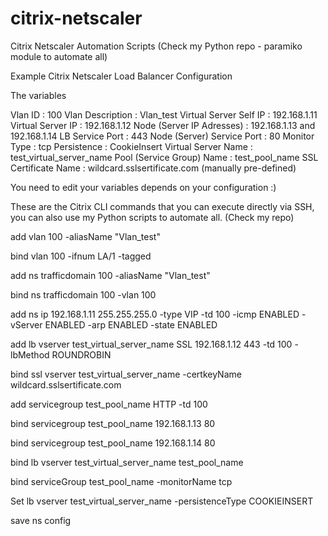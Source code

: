 # citrix-netscaler

Citrix Netscaler Automation Scripts (Check my Python repo - paramiko module to automate all)


Example Citrix Netscaler Load Balancer Configuration 

The variables

Vlan ID : 100
Vlan Description : Vlan_test
Virtual Server Self IP : 192.168.1.11
Virtual Server IP : 192.168.1.12
Node (Server IP Adresses) :  192.168.1.13 and 192.168.1.14
LB Service Port : 443
Node (Server) Service Port : 80
Monitor Type : tcp
Persistence : CookieInsert
Virtual Server Name : test_virtual_server_name
Pool (Service Group) Name :  test_pool_name
SSL Certificate Name : wildcard.sslsertificate.com (manually pre-defined)

You need to edit your variables depends on your configuration :)

These are the Citrix CLI commands that you can execute directly via SSH, you can also use my Python scripts to automate all. (Check my repo)

add vlan 100 -aliasName "Vlan_test"

bind vlan 100 -ifnum LA/1 -tagged

add ns trafficdomain 100 -aliasName "Vlan_test"

bind ns trafficdomain 100 -vlan 100

add ns ip 192.168.1.11 255.255.255.0 -type VIP -td 100 -icmp ENABLED -vServer ENABLED -arp ENABLED -state ENABLED

add lb vserver test_virtual_server_name SSL 192.168.1.12 443 -td 100 -lbMethod ROUNDROBIN

bind ssl vserver test_virtual_server_name -certkeyName wildcard.sslsertificate.com

add servicegroup test_pool_name HTTP -td 100

bind servicegroup test_pool_name 192.168.1.13 80

bind servicegroup test_pool_name 192.168.1.14 80

bind lb vserver test_virtual_server_name test_pool_name

bind serviceGroup test_pool_name -monitorName tcp

Set lb vserver test_virtual_server_name -persistenceType COOKIEINSERT

save ns config
